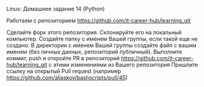 Linux: Домашнее задание 14 (Python)

Работаем с репозиторием https://github.com/it-career-hub/learning_git 

Сделайте форк этого репозитория.
Склонируйте его на локальный компьютер. 
Создайте папку с именем Вашей группы, если такой еще не создано. 
В директории с именем Вашей группы создайте файл с вашим именем (без личных данных, репозиторий публичный). 
Выполните коммит, push и откройте PR в репозиторий https://github.com/it-career-hub/learning_git с этими изменениями из Вашего репозитория
Пришлите ссылку на открытый Pull request (например https://github.com/aliaskov/bashscripts/pull/45)